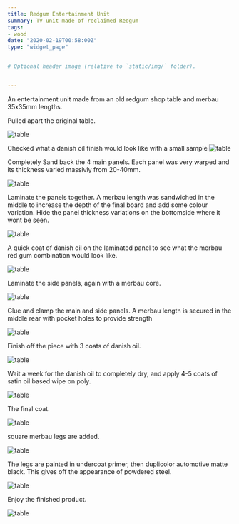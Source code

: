 ```yaml
---
title: Redgum Entertainment Unit
summary: TV unit made of reclaimed Redgum
tags:
- wood
date: "2020-02-19T00:58:00Z"
type: "widget_page" 


# Optional header image (relative to `static/img/` folder).


---
```


An entertainment unit made from an old redgum shop table and merbau 35x35mm lengths.

Pulled apart the original table.

![table](/img/project/tv/I01.jpg) 

Checked what a danish oil finish would look like with a small sample
![table](/img/project/tv/I02.jpg) 

Completely Sand back the 4 main panels. Each panel was very warped and its thickness varied massivly from 20-40mm.

![table](/img/project/tv/I03.jpg) 

Laminate the panels together. A merbau length was sandwiched in the middle to increase the depth of the final board and add some colour variation. Hide the panel thickness variations on the bottomside where it wont be seen.

![table](/img/project/tv/I04.jpg) 

A quick coat of danish oil on the laminated panel to see what the merbau red gum combination would look like.

![table](/img/project/tv/I05.jpg) 

Laminate the side panels, again with a merbau core.

![table](/img/project/tv/I06.jpg) 

Glue and clamp the main and side panels. A merbau length is secured in the middle rear with pocket holes to provide strength

![table](/img/project/tv/I07.jpg) 

Finish off the piece with 3 coats of danish oil.

![table](/img/project/tv/I08.jpg) 

Wait a week for the danish oil to completely dry, and apply 4-5 coats of satin oil based wipe on poly.

![table](/img/project/tv/I09.jpg) 

The final coat.

![table](/img/project/tv/I10.jpg) 

square merbau legs are added.

![table](/img/project/tv/I11.jpg) 

The legs are painted in undercoat primer, then duplicolor automotive matte black. This gives off the appearance of powdered steel.

![table](/img/project/tv/G4.jpg) 

Enjoy the finished product.

![table](/img/project/tv/G2.jpg) 

